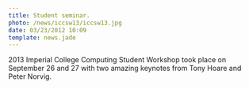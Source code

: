 ```yaml
---
title: Student seminar.
photo: /news/iccsw13/iccsw13.jpg
date: 03/23/2012 10:09
template: news.jade
---
```

2013 Imperial College Computing Student Workshop took place on September
26 and 27 with two amazing keynotes from Tony Hoare and Peter Norvig.

